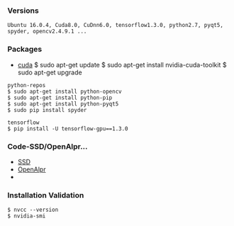 ### Versions
    Ubuntu 16.0.4, Cuda8.0, CuDnn6.0, tensorflow1.3.0, python2.7, pyqt5, spyder, opencv2.4.9.1 ...
### Packages
   - [cuda]()
    $ sudo apt-get update
    $ sudo apt-get install nvidia-cuda-toolkit
    $ sudo apt-get upgrade
    
    python-repos
    $ sudo apt-get install python-opencv
    $ sudo apt-get install python-pip
    $ sudo apt-get install python-pyqt5
    $ sudo pip install spyder
    
    tensorflow
    $ pip install -U tensorflow-gpu==1.3.0
    
### Code-SSD/OpenAlpr...

   - [SSD]()
   - [OpenAlpr]()
   - []()
   
### Installation Validation
    $ nvcc --version
    $ nvidia-smi

